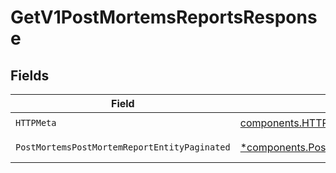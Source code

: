 # GetV1PostMortemsReportsResponse


## Fields

| Field                                                                                                                           | Type                                                                                                                            | Required                                                                                                                        | Description                                                                                                                     |
| ------------------------------------------------------------------------------------------------------------------------------- | ------------------------------------------------------------------------------------------------------------------------------- | ------------------------------------------------------------------------------------------------------------------------------- | ------------------------------------------------------------------------------------------------------------------------------- |
| `HTTPMeta`                                                                                                                      | [components.HTTPMetadata](../../models/components/httpmetadata.md)                                                              | :heavy_check_mark:                                                                                                              | N/A                                                                                                                             |
| `PostMortemsPostMortemReportEntityPaginated`                                                                                    | [*components.PostMortemsPostMortemReportEntityPaginated](../../models/components/postmortemspostmortemreportentitypaginated.md) | :heavy_minus_sign:                                                                                                              | List all reports                                                                                                                |